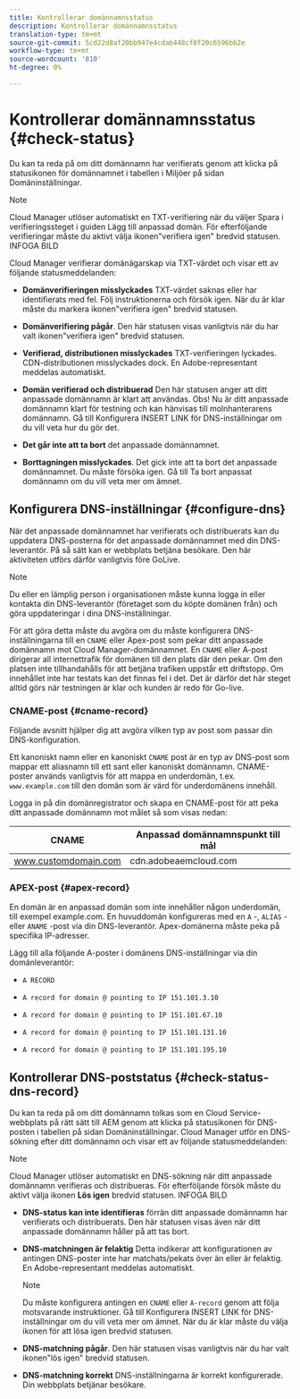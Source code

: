 ```yaml
---
title: Kontrollerar domännamnsstatus
description: Kontrollerar domännamnsstatus
translation-type: tm+mt
source-git-commit: 5cd22d8af20bb947e4cdab448cf8f20c6596bb2e
workflow-type: tm+mt
source-wordcount: '810'
ht-degree: 0%

---
```



# Kontrollerar domännamnsstatus {#check-status}

Du kan ta reda på om ditt domännamn har verifierats genom att klicka på statusikonen för domännamnet i tabellen i Miljöer på sidan Domäninställningar.

>[!NOTE]
>Cloud Manager utlöser automatiskt en TXT-verifiering när du väljer Spara i verifieringssteget i guiden Lägg till anpassad domän. För efterföljande verifieringar måste du aktivt välja ikonen&quot;verifiera igen&quot; bredvid statusen. INFOGA BILD

Cloud Manager verifierar domänägarskap via TXT-värdet och visar ett av följande statusmeddelanden:

* **Domänverifieringen misslyckades** TXT-värdet saknas eller har identifierats med fel. Följ instruktionerna och försök igen. När du är klar måste du markera ikonen&quot;verifiera igen&quot; bredvid statusen.

* **Domänverifiering pågår**. Den här statusen visas vanligtvis när du har valt ikonen&quot;verifiera igen&quot; bredvid statusen.

* **Verifierad, distributionen misslyckades** TXT-verifieringen lyckades. CDN-distributionen misslyckades dock. En Adobe-representant meddelas automatiskt.

* **Domän verifierad och distribuerad** Den här statusen anger att ditt anpassade domännamn är klart att användas. Obs! Nu är ditt anpassade domännamn klart för testning och kan hänvisas till molnhanterarens domännamn. Gå till Konfigurera INSERT LINK för DNS-inställningar om du vill veta hur du gör det.

* **Det går inte att ta bort** det anpassade domännamnet.

* **Borttagningen misslyckades**. Det gick inte att ta bort det anpassade domännamnet. Du måste försöka igen. Gå till Ta bort anpassat domännamn om du vill veta mer om ämnet.


## Konfigurera DNS-inställningar {#configure-dns}

När det anpassade domännamnet har verifierats och distribuerats kan du uppdatera DNS-posterna för det anpassade domännamnet med din DNS-leverantör. På så sätt kan er webbplats betjäna besökare. Den här aktiviteten utförs därför vanligtvis före GoLive.

>[!NOTE]
>Du eller en lämplig person i organisationen måste kunna logga in eller kontakta din DNS-leverantör (företaget som du köpte domänen från) och göra uppdateringar i dina DNS-inställningar.

För att göra detta måste du avgöra om du måste konfigurera DNS-inställningarna till en `CNAME` eller Apex-post som pekar ditt anpassade domännamn mot Cloud Manager-domännamnet. En `CNAME` eller A-post dirigerar all internettrafik för domänen till den plats där den pekar. Om den platsen inte tillhandahålls för att betjäna trafiken uppstår ett driftstopp. Om innehållet inte har testats kan det finnas fel i det. Det är därför det här steget alltid görs när testningen är klar och kunden är redo för Go-live.

### CNAME-post {#cname-record}

Följande avsnitt hjälper dig att avgöra vilken typ av post som passar din DNS-konfiguration.

Ett kanoniskt namn eller en kanoniskt `CNAME` post är en typ av DNS-post som mappar ett aliasnamn till ett sant eller kanoniskt domännamn. CNAME-poster används vanligtvis för att mappa en underdomän, t.ex. `www.example.com` till den domän som är värd för underdomänens innehåll.

Logga in på din domänregistrator och skapa en CNAME-post för att peka ditt anpassade domännamn mot målet så som visas nedan:

| CNAME | Anpassad domännamnspunkt till mål |
|--- |--- |
| www.customdomain.com | cdn.adobeaemcloud.com |

### APEX-post {#apex-record}

En domän är en anpassad domän som inte innehåller någon underdomän, till exempel example.com. En huvuddomän konfigureras med en `A` -, `ALIAS` - eller `ANAME` -post via din DNS-leverantör. Apex-domänerna måste peka på specifika IP-adresser.

Lägg till alla följande A-poster i domänens DNS-inställningar via din domänleverantör:

* `A RECORD`

* `A record for domain @ pointing to IP 151.101.3.10`

* `A record for domain @ pointing to IP 151.101.67.10`

* `A record for domain @ pointing to IP 151.101.131.10`

* `A record for domain @ pointing to IP 151.101.195.10`

## Kontrollerar DNS-poststatus {#check-status-dns-record}

Du kan ta reda på om ditt domännamn tolkas som en Cloud Service-webbplats på rätt sätt till AEM genom att klicka på statusikonen för DNS-posten i tabellen på sidan Domäninställningar. Cloud Manager utför en DNS-sökning efter ditt domännamn och visar ett av följande statusmeddelanden:

>[!NOTE]
>Cloud Manager utlöser automatiskt en DNS-sökning när ditt anpassade domännamn verifieras och distribueras. För efterföljande försök måste du aktivt välja ikonen **Lös igen** bredvid statusen. INFOGA BILD

* **DNS-status kan inte identifieras** förrän ditt anpassade domännamn har verifierats och distribuerats. Den här statusen visas även när ditt anpassade domännamn håller på att tas bort.

* **DNS-matchningen är felaktig** Detta indikerar att konfigurationen av antingen DNS-poster inte har matchats/pekats över än eller är felaktig. En Adobe-representant meddelas automatiskt.

   >[!NOTE]
   >Du måste konfigurera antingen en `CNAME` eller `A-record` genom att följa motsvarande instruktioner. Gå till Konfigurera INSERT LINK för DNS-inställningar om du vill veta mer om ämnet. När du är klar måste du välja ikonen för att lösa igen bredvid statusen.

* **DNS-matchning pågår**. Den här statusen visas vanligtvis när du har valt ikonen&quot;lös igen&quot; bredvid statusen.

* **DNS-matchning korrekt** DNS-inställningarna är korrekt konfigurerade. Din webbplats betjänar besökare.
